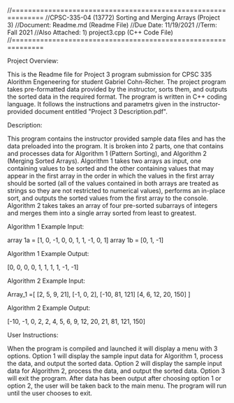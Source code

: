 //==============================================================
//CPSC-335-04 (13772) Sorting and Merging Arrays (Project 3)
//Document:       Readme.md (Readme File)
//Due Date:       11/19/2021
//Term:           Fall 2021
//Also Attached:  1) project3.cpp (C++ Code File)
//==============================================================

Project Overview:

This is the Readme file for Project 3 program submission for CPSC 335 Alorithm Engeneering for student Gabriel Cohn-Richer. The project program takes pre-formatted data provided by the instructor, sorts them, and outputs the sorted data in the required format. The program is written in C++ coding language.  It follows the instructions and parametrs given in the instructor-provided document entitled "Project 3 Description.pdf". 


Description:

This program contains the instructor provided sample data files and has the data preloaded into the program.  It is broken into 2 parts, one that contains and processes data for Algorithm 1 (Pattern Sorting), and Algorithm 2 (Merging Sorted Arrays).  Algorithm 1 takes two arrays as input, one containing values to be sorted and the other containing values that may appear in the first array in the order in which the values in the first array should be sorted (all of the values contained in both arrays are treated as strings so they are not restricted to numerical values), performs an in-place sort, and outputs the sorted values from the first array to the console.  Algorithm 2 takes takes an array of four pre-sorted subarrays of integers and merges them into a single array sorted from least to greatest.


Algorithm 1 Example Input:

array 1a = [1, 0, -1, 0, 0, 1, 1, -1, 0, 1]
array 1b = [0, 1, -1]


Algorithm 1 Example Output:

[0, 0, 0, 0, 1, 1, 1, 1, -1, -1]


Algorithm 2 Example Input:

Array_1  =[ [2, 5, 9, 21],
	       [-1, 0, 2],
	       [-10, 81, 121]
	       [4, 6, 12, 20, 150] ]


Algorithm 2 Example Output:

[-10, -1, 0, 2, 2, 4, 5, 6, 9, 12, 20, 21, 81, 121, 150]



User Instructions:

When the program is compiled and launched it will display a menu with 3 options.  Option 1 will display the sample input data for Algorithm 1, process the data, and output the sorted data.  Option 2 will display the sample input data for Algorithm 2, process the data, and output the sorted data.  Option 3 will exit the program.  After data has been output after choosing option 1 or option 2, the user will be taken back to the main menu.  The program will run until the user chooses to exit.
